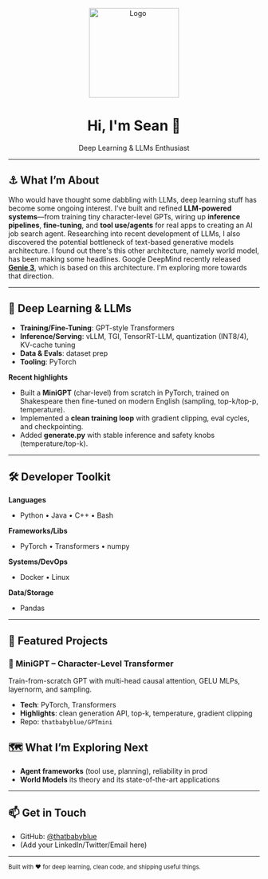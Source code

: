 <!-- Centered banner/logo (optional) -->
<p align="center">
  <img src="assets/logo.png" alt="Logo" width="180">
</p>

<h1 align="center">Hi, I'm Sean 👋</h1>
<p align="center">
  Deep Learning & LLMs Enthusiast
</p>

---

## ⚓️ What I’m About

Who would have thought some dabbling with LLMs, deep learning stuff has become some ongoing interest. I've built and refined **LLM-powered systems**—from training tiny character-level GPTs, wiring up **inference pipelines**, **fine-tuning**, and **tool use/agents** for real apps to creating an AI job search agent. Researching into recent development of LLMs, I also discovered the potential bottleneck of text-based generative models architecture. I found out there's this other architecture, namely world model, has been making some headlines. Google DeepMind recently released [**Genie 3**](https://deepmind.google/discover/blog/genie-3-a-new-frontier-for-world-models/), which is based on this architecture. I'm exploring more towards that direction.    

---

## 🧠 Deep Learning & LLMs

- **Training/Fine-Tuning**: GPT-style Transformers
- **Inference/Serving**: vLLM, TGI, TensorRT-LLM, quantization (INT8/4), KV-cache tuning
- **Data & Evals**: dataset prep
- **Tooling**: PyTorch

**Recent highlights**
- Built a **MiniGPT** (char-level) from scratch in PyTorch, trained on Shakespeare then fine-tuned on modern English (sampling, top-k/top-p, temperature).
- Implemented a **clean training loop** with gradient clipping, eval cycles, and checkpointing.
- Added **generate.py** with stable inference and safety knobs (temperature/top-k).

---

## 🛠️ Developer Toolkit

**Languages**
- Python • Java • C++ • Bash

**Frameworks/Libs**
- PyTorch • Transformers • numpy

**Systems/DevOps**
- Docker • Linux

**Data/Storage**
- Pandas

---

## 🧪 Featured Projects

### 🔹 MiniGPT – Character-Level Transformer
Train-from-scratch GPT with multi-head causal attention, GELU MLPs, layernorm, and sampling.
- **Tech**: PyTorch, Transformers
- **Highlights**: clean generation API, top-k, temperature, gradient clipping
- Repo: `thatbabyblue/GPTmini`


## 🗺️ What I’m Exploring Next

- **Agent frameworks** (tool use, planning), reliability in prod
- **World Models** its theory and its state-of-the-art applications

---

## 📫 Get in Touch

- GitHub: <a href="https://github.com/thatbabyblue">@thatbabyblue</a>  
- (Add your LinkedIn/Twitter/Email here)

---


<sub>Built with ❤️ for deep learning, clean code, and shipping useful things.</sub>


